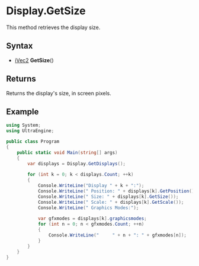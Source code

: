 # Display.GetSize

This method retrieves the display size.

## Syntax

- [iVec2](iVec2.md) **GetSize**()

## Returns

Returns the display's size, in screen pixels.

## Example

```csharp
using System;
using UltraEngine;

public class Program
{
    public static void Main(string[] args)
    {
        var displays = Display.GetDisplays();
        
        for (int k = 0; k < displays.Count; ++k)
        {
            Console.WriteLine("Display " + k + ":");
            Console.WriteLine(" Position: " + displays[k].GetPosition());
            Console.WriteLine(" Size: " + displays[k].GetSize());
            Console.WriteLine(" Scale: " + displays[k].GetScale());
            Console.WriteLine(" Graphics Modes:");
            
            var gfxmodes = displays[k].graphicsmodes;
            for (int n = 0; n < gfxmodes.Count; ++n)
            {
                Console.WriteLine("     " + n + ": " + gfxmodes[n]);
            }
        }   
    }
}
```